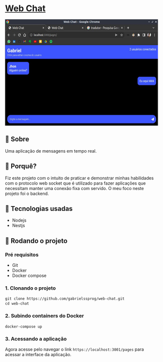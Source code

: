# [Web Chat](https://br-chat.herokuapp.com/pages)

<div align="center">
    <img height="350" src="./public/images/preview.jpg">
</div>

## 🔎 Sobre
Uma aplicação de mensagens em tempo real.

## 🤔 Porquê?
Fiz este projeto com o intuito de praticar e demonstrar minhas habilidades com o protocolo web socket que é utilizado para fazer aplicações que necessitam manter uma conexão fixa com servido. O meu foco neste projeto foi o backend.

## 🧰 Tecnologias usadas
- Nodejs
- Nestjs

## 🏃 Rodando o projeto

### Pré requisitos
- Git
- Docker
- Docker compose

### 1. Clonando o projeto
```
git clone https://github.com/gabrielssprog/web-chat.git
cd web-chat
```

### 2. Subindo containers do Docker
```
docker-compose up
```

### 3. Acessando a aplicação
Agora acesse pelo navegar o link `https://localhost:3001/pages` para acessar a interface da aplicação.
